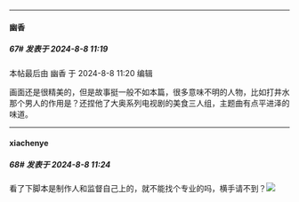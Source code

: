 ﻿
*****

####  幽香  
##### 67#       发表于 2024-8-8 11:19

 本帖最后由 幽香 于 2024-8-8 11:20 编辑 

画面还是很精美的，但是故事挺一般不如本篇，很多意味不明的人物，比如打井水那个男人的作用是？还捏他了大奥系列电视剧的美食三人组，主题曲有点平进泽的味道。


*****

####  xiachenye  
##### 68#       发表于 2024-8-8 11:24

看了下脚本是制作人和监督自己上的，就不能找个专业的吗，横手请不到？<img src="https://static.saraba1st.com/image/smiley/face2017/001.png" referrerpolicy="no-referrer">

